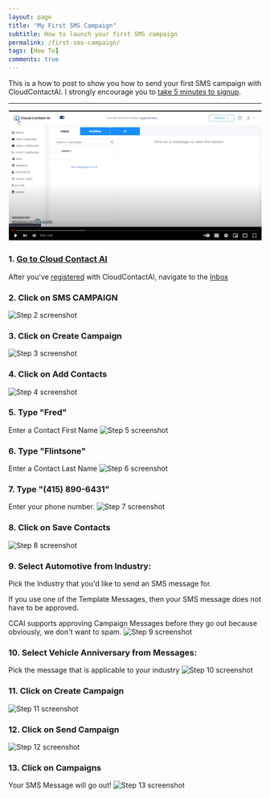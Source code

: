 ```yaml
---
layout: page
title: "My First SMS Campaign"
subtitle: How to launch your first SMS campaign 
permalink: /first-sms-campaign/
tags: [How To]
comments: true
---
```


This is a how to post to show you how to send your first SMS campaign with CloudContactAI.  I strongly encourage you to [take 5 minutes to signup](https://app.cloudcontactai.com/register).

***

[![How to Create an SMS Campaign](/assets/img/ccai-youtube-video.png)](http://www.youtube.com/watch?v=SON6oCmmgcQ "How to Create an SMS Campaign")

### 1. [Go to Cloud Contact AI](https://app.cloudcontactai.com/inbox)
After you've [registered](https://app.cloudcontactai.com/register) with CloudContactAI, navigate to the [Inbox](https://app.cloudcontactai.com/inbox)


### 2. Click on SMS CAMPAIGN
![Step 2 screenshot](https://images.tango.us/public/screenshot_41fffc0a-f0da-4742-8be5-b9042371b3b0.png?crop=focalpoint&fit=crop&fp-x=0.0578&fp-y=0.1521&fp-z=2.7629&w=1200&mark-w=0.2&mark-pad=0&mark64=aHR0cHM6Ly9pbWFnZXMudGFuZ28udXMvc3RhdGljL21hZGUtd2l0aC10YW5nby13YXRlcm1hcmsucG5n&ar=1792%3A1016)


### 3. Click on  Create Campaign
![Step 3 screenshot](https://images.tango.us/public/screenshot_b7f1551b-cb94-43b1-a9e7-fe41e5620bbd.png?crop=focalpoint&fit=crop&fp-x=0.1981&fp-y=0.1737&fp-z=2.4295&w=1200&mark-w=0.2&mark-pad=0&mark64=aHR0cHM6Ly9pbWFnZXMudGFuZ28udXMvc3RhdGljL21hZGUtd2l0aC10YW5nby13YXRlcm1hcmsucG5n&ar=1792%3A1016)


### 4. Click on  Add Contacts
![Step 4 screenshot](https://images.tango.us/public/screenshot_ff1a6956-cc4a-491c-975e-b5647d6332e2.png?crop=focalpoint&fit=crop&fp-x=0.1978&fp-y=0.4272&fp-z=2.7629&w=1200&mark-w=0.2&mark-pad=0&mark64=aHR0cHM6Ly9pbWFnZXMudGFuZ28udXMvc3RhdGljL21hZGUtd2l0aC10YW5nby13YXRlcm1hcmsucG5n&ar=1792%3A1016)


### 5. Type "Fred"
Enter a Contact First Name
![Step 5 screenshot](https://images.tango.us/public/screenshot_67d23255-e50c-45c0-adb5-9cb1a287a201.png?crop=focalpoint&fit=crop&fp-x=0.3630&fp-y=0.2466&fp-z=2.3622&w=1200&mark-w=0.2&mark-pad=0&mark64=aHR0cHM6Ly9pbWFnZXMudGFuZ28udXMvc3RhdGljL21hZGUtd2l0aC10YW5nby13YXRlcm1hcmsucG5n&ar=1792%3A1016)


### 6. Type "Flintsone"
Enter a Contact Last Name
![Step 6 screenshot](https://images.tango.us/public/screenshot_b30845eb-e327-4fd9-8831-0ebfbd32e85c.png?crop=focalpoint&fit=crop&fp-x=0.4997&fp-y=0.2466&fp-z=2.3622&w=1200&mark-w=0.2&mark-pad=0&mark64=aHR0cHM6Ly9pbWFnZXMudGFuZ28udXMvc3RhdGljL21hZGUtd2l0aC10YW5nby13YXRlcm1hcmsucG5n&ar=1792%3A1016)


### 7. Type "(415) 890-6431"
Enter your phone number.
![Step 7 screenshot](https://images.tango.us/public/screenshot_4ac6be4e-0a1d-440c-8919-177b4199f716.png?crop=focalpoint&fit=crop&fp-x=0.6359&fp-y=0.2466&fp-z=2.3622&w=1200&mark-w=0.2&mark-pad=0&mark64=aHR0cHM6Ly9pbWFnZXMudGFuZ28udXMvc3RhdGljL21hZGUtd2l0aC10YW5nby13YXRlcm1hcmsucG5n&ar=1792%3A1016)


### 8. Click on Save Contacts
![Step 8 screenshot](https://images.tango.us/public/screenshot_6396eab0-9f50-4e5f-94f4-e2cbb3c3a112.png?crop=focalpoint&fit=crop&fp-x=0.5000&fp-y=0.4109&fp-z=2.1394&w=1200&mark-w=0.2&mark-pad=0&mark64=aHR0cHM6Ly9pbWFnZXMudGFuZ28udXMvc3RhdGljL21hZGUtd2l0aC10YW5nby13YXRlcm1hcmsucG5n&ar=1792%3A1016)


### 9. Select Automotive from Industry:
Pick the Industry that you'd like to send an SMS message for.

If you use one of the Template Messages, then your SMS message does not have to be approved.

CCAI supports approving Campaign Messages before they go out because obviously, we don't want to spam.
![Step 9 screenshot](https://images.tango.us/public/screenshot_4622b3da-384d-4e19-8f22-84955ab28d4a.png?crop=focalpoint&fit=crop&fp-x=0.6738&fp-y=0.3529&fp-z=2.3957&w=1200&mark-w=0.2&mark-pad=0&mark64=aHR0cHM6Ly9pbWFnZXMudGFuZ28udXMvc3RhdGljL21hZGUtd2l0aC10YW5nby13YXRlcm1hcmsucG5n&ar=1792%3A1016)


### 10. Select Vehicle Anniversary from Messages:
Pick the message that is applicable to your industry
![Step 10 screenshot](https://images.tango.us/public/screenshot_abdd5849-fff9-458c-8922-173f9f7824ff.png?crop=focalpoint&fit=crop&fp-x=0.8725&fp-y=0.3529&fp-z=2.9900&w=1200&mark-w=0.2&mark-pad=0&mark64=aHR0cHM6Ly9pbWFnZXMudGFuZ28udXMvc3RhdGljL21hZGUtd2l0aC10YW5nby13YXRlcm1hcmsucG5n&ar=1792%3A1016)


### 11. Click on Create Campaign
![Step 11 screenshot](https://images.tango.us/public/screenshot_debfc21f-570d-4104-b44a-ea23f0778705.png?crop=focalpoint&fit=crop&fp-x=0.7732&fp-y=0.7288&fp-z=3.4676&w=1200&mark-w=0.2&mark-pad=0&mark64=aHR0cHM6Ly9pbWFnZXMudGFuZ28udXMvc3RhdGljL21hZGUtd2l0aC10YW5nby13YXRlcm1hcmsucG5n&ar=1792%3A1016)


### 12. Click on  Send Campaign
![Step 12 screenshot](https://images.tango.us/public/screenshot_b7f5b089-7f5c-4fbb-a625-748f91526e5e.png?crop=focalpoint&fit=crop&fp-x=0.5324&fp-y=0.4464&fp-z=2.4295&w=1200&mark-w=0.2&mark-pad=0&mark64=aHR0cHM6Ly9pbWFnZXMudGFuZ28udXMvc3RhdGljL21hZGUtd2l0aC10YW5nby13YXRlcm1hcmsucG5n&ar=1792%3A1016)


### 13. Click on Campaigns
Your SMS Message will go out!
![Step 13 screenshot](https://images.tango.us/public/screenshot_1cd736c8-8bff-479f-acd7-5690ee319cd9.png?crop=focalpoint&fit=crop&fp-x=0.5578&fp-y=0.4188&fp-z=1.1667&w=1200&mark-w=0.2&mark-pad=0&mark64=aHR0cHM6Ly9pbWFnZXMudGFuZ28udXMvc3RhdGljL21hZGUtd2l0aC10YW5nby13YXRlcm1hcmsucG5n&ar=1792%3A1016)


